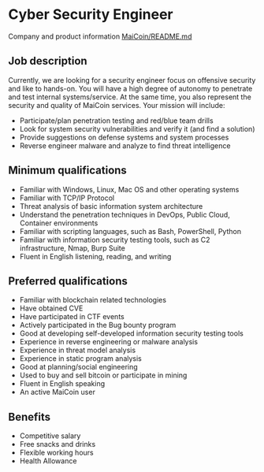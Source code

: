 # Cyber Security Engineer

Company and product information [MaiCoin/README.md](README.md)

## Job description
Currently, we are looking for a security engineer focus on offensive security and like to hands-on. You will have a high degree of autonomy to penetrate and test internal systems/service. At the same time, you also represent the security and quality of MaiCoin services. Your mission will include:
* Participate/plan penetration testing and red/blue team drills
* Look for system security vulnerabilities and verify it (and find a solution)
* Provide suggestions on defense systems and system processes
* Reverse engineer malware and analyze to find threat intelligence

## Minimum qualifications
* Familiar with Windows, Linux, Mac OS and other operating systems
* Familiar with TCP/IP Protocol
* Threat analysis of basic information system architecture
* Understand the penetration techniques in DevOps, Public Cloud, Container environments
* Familiar with scripting languages, such as Bash, PowerShell, Python
* Familiar with information security testing tools, such as C2 infrastructure, Nmap, Burp Suite
* Fluent in English listening, reading, and writing

## Preferred qualifications
* Familiar with blockchain related technologies
* Have obtained CVE
* Have participated in CTF events
* Actively participated in the Bug bounty program
* Good at developing self-developed information security testing tools
* Experience in reverse engineering or malware analysis
* Experience in threat model analysis
* Experience in static program analysis
* Good at planning/social engineering
* Used to buy and sell bitcoin or participate in mining
* Fluent in English speaking
* An active MaiCoin user

## Benefits
* Competitive salary
* Free snacks and drinks
* Flexible working hours
* Health Allowance
